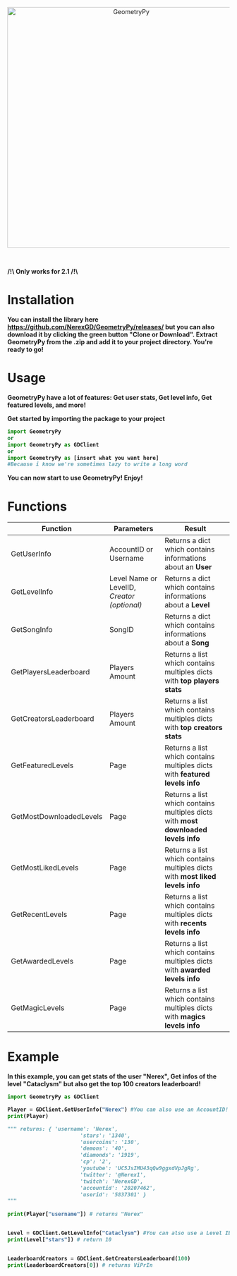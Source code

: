 #
<div align="center">
  <br />
  <p>
    <a><img src="https://i.ibb.co/2shXHs5/logo-GEOMETRY-pu.png" width="546" alt="GeometryPy" /></a>
  </p>
  <br />
  <p>
</div>

<b>/!\ Only works for 2.1 /!\

# Installation
You can install the library here https://github.com/NerexGD/GeometryPy/releases/ but you can also download it by clicking the green button "Clone or Download". Extract GeometryPy from the .zip and add it to your project directory. You're ready to go!
# Usage
GeometryPy have a lot of features: Get user stats, Get level info, Get featured levels, and more!

Get started by importing the package to your project
```Python
import GeometryPy
or
import GeometryPy as GDClient
or
import GeometryPy as [insert what you want here]
#Because i know we're sometimes lazy to write a long word
```

You can now start to use GeometryPy! Enjoy!

# Functions
| Function | Parameters | Result |
|------|------|------------|
| GetUserInfo | AccountID or Username | Returns a dict which contains informations about an **User** |
| GetLevelInfo | Level Name or LevelID, *Creator (optional)* | Returns a dict which contains informations about a **Level**
| GetSongInfo | SongID | Returns a dict which contains informations about a **Song** |
| GetPlayersLeaderboard | Players Amount | Returns a list which contains multiples dicts with **top players stats** |
| GetCreatorsLeaderboard | Players Amount | Returns a list which contains multiples dicts with **top creators stats** |
| GetFeaturedLevels | Page | Returns a list which contains multiples dicts with **featured levels info** |
| GetMostDownloadedLevels | Page | Returns a list which contains multiples dicts with **most downloaded levels info** |
| GetMostLikedLevels | Page | Returns a list which contains multiples dicts with **most liked levels info** |
| GetRecentLevels | Page | Returns a list which contains multiples dicts with **recents levels info** |
| GetAwardedLevels | Page | Returns a list which contains multiples dicts with **awarded levels info** |
| GetMagicLevels | Page | Returns a list which contains multiples dicts with **magics levels info** |

# Example
In this example, you can get stats of the user "Nerex", Get infos of the level "Cataclysm" but also get the top 100 creators leaderboard!
```Python
import GeometryPy as GDClient

Player = GDClient.GetUserInfo("Nerex") #You can also use an AccountID!
print(Player) 

""" returns: { 'username': 'Nerex', 
                       'stars': '1340', 
                       'usercoins': '130', 
                       'demons': '40', 
                       'diamonds': '1919',
                       'cp': '2',
                       'youtube': 'UC5JsIMU43qQw9ggxdVpJgRg', 
                       'twitter': '@Nerex1', 
                       'twitch': 'NerexGD', 
                       'accountid': '20207462', 
                       'userid': '5837301' } 
"""        
                       
print(Player["username"]) # returns "Nerex"


Level = GDClient.GetLevelInfo("Cataclysm") #You can also use a Level ID and specify a creator! (GDClient.GetLevelInfo("Cataclysm", "GgBoy")
print(Level["stars"]) # return 10


LeaderboardCreators = GDClient.GetCreatorsLeaderboard(100)
print(LeaderboardCreators[0]) # returns ViPrIn
```
